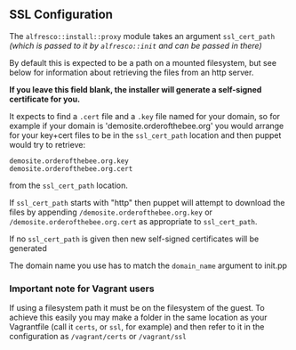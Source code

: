 ## SSL Configuration ##

The `alfresco::install::proxy` module takes an argument `ssl_cert_path` _(which 
is passed to it by `alfresco::init` and can be passed in there)_ 

By default this is expected to be a path on a mounted filesystem, but see below for
information about retrieving the files from an http server.

**If you leave this field blank, the installer will generate a self-signed certificate for you.**

It expects to find a `.cert` file and a `.key` file named for your domain, so for 
example if your domain is 'demosite.orderofthebee.org' you would arrange for 
your key+cert files to be in the `ssl_cert_path` location and then puppet would try 
to retrieve:

    demosite.orderofthebee.org.key
    demosite.orderofthebee.org.cert

from the `ssl_cert_path` location.

If `ssl_cert_path` starts with "http" then puppet will attempt to download the 
files by appending `/demosite.orderofthebee.org.key` or `/demosite.orderofthebee.org.cert`
as appropriate to `ssl_cert_path`.

If no `ssl_cert_path` is given then new self-signed certificates will be generated

The domain name you use has to match the `domain_name` argument to init.pp

### Important note for Vagrant users ###

If using a filesystem path it must be on the filesystem of the guest. To 
achieve this easily you may make a folder in the same location as your 
Vagrantfile (call it `certs`, or `ssl`, for example) and then refer to it
in the configuration as `/vagrant/certs` or `/vagrant/ssl`
